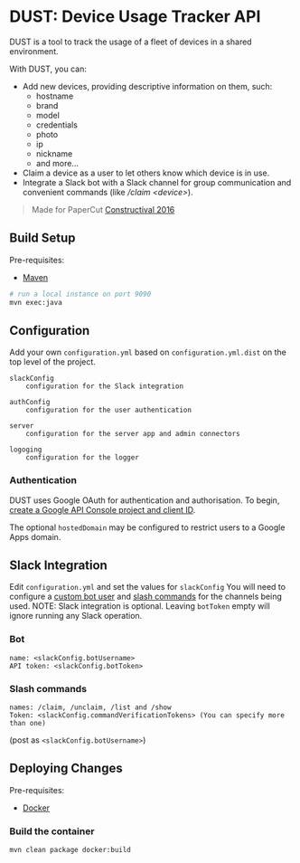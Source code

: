 # DUST: Device Usage Tracker API

DUST is a tool to track the usage of a fleet of devices in a shared environment. 

With DUST, you can:
 
* Add new devices, providing descriptive information on them, such:
  * hostname
  * brand
  * model
  * credentials
  * photo
  * ip
  * nickname
  * and more...
* Claim a device as a user to let others know which device is in use.
* Integrate a Slack bot with a Slack channel for group communication and convenient commands 
  (like */claim &lt;device&gt;*). 

> Made for PaperCut [Constructival 2016][1]

## Build Setup

Pre-requisites:

* [Maven](https://maven.apache.org/)

``` bash
# run a local instance on port 9090
mvn exec:java
```

## Configuration

Add your own `configuration.yml` based on `configuration.yml.dist` on the top level of the project.
```
slackConfig
    configuration for the Slack integration
```
```
authConfig
    configuration for the user authentication
```
```
server
    configuration for the server app and admin connectors
```
```
logoging
    configuration for the logger
```
### Authentication

DUST uses Google OAuth for authentication and authorisation. To begin,
[create a Google API Console project and client ID](https://developers.google.com/identity/sign-in/web/devconsole-project).

The optional `hostedDomain` may be configured to restrict users to a Google Apps domain.

## Slack Integration

Edit `configuration.yml` and set the values for `slackConfig`
You will need to configure a [custom bot user][2] and [slash commands][3] for the channels being used.
NOTE: Slack integration is optional. Leaving `botToken` empty will ignore running any Slack operation.

### Bot

```
name: <slackConfig.botUsername>
API token: <slackConfig.botToken>
```

### Slash commands
```
names: /claim, /unclaim, /list and /show
Token: <slackConfig.commandVerificationTokens> (You can specify more than one)
```

(post as `<slackConfig.botUsername>`)

## Deploying Changes

Pre-requisites:

* [Docker](https://www.docker.com/)

### Build the container

``` bash
mvn clean package docker:build
```



[1]: https://blog.papercut.com/blog/2016/11/22/constructival-papercuts-first-global-hackathon/
[2]: https://api.slack.com/bot-users
[3]: https://api.slack.com/slash-commands
